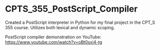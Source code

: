 # CPTS_355_PostScript_Compiler

Created a PostScript interpreter in Python for my final project in the CPT_S 355 course. Utilizes both lexical and dynamic scoping.

PostScript compiler demonstration on YouTube: https://www.youtube.com/watch?v=oBt0sxi4-tg
